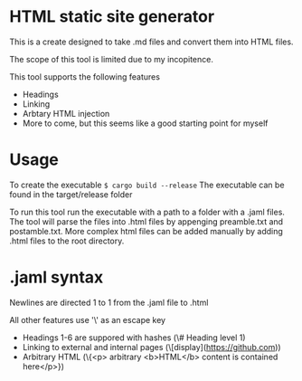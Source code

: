 # HTML static site generator

This is a create designed to take .md files and convert them into HTML files.

The scope of this tool is limited due to my incopitence.

This tool supports the following features

- Headings
- Linking
- Arbtary HTML injection
- More to come, but this seems like a good starting point for myself

# Usage 
To create the executable
```$ cargo build --release```
The executable can be found in the target/release folder

To run this tool run the executable with a path to a folder with a .jaml files. The tool will parse the files into .html files by appenging preamble.txt and postamble.txt. More complex html files can be added manually by adding .html files to the root directory.

# .jaml syntax
Newlines are directed 1 to 1 from the .jaml file to .html

All other features use '\\' as an escape key
- Headings 1-6 are suppored with hashes (\\# Heading level 1)
- Linking to external and internal pages (\\\[display](https://github.com))
- Arbitrary HTML (\\{\<p\> arbitrary \<b\>HTML\</b\> content is contained here\</p\>})
